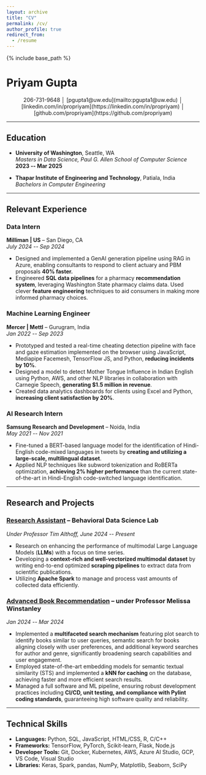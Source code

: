```yaml
---
layout: archive
title: "CV"
permalink: /cv/
author_profile: true
redirect_from:
  - /resume
---
```


{% include base_path %}

# Priyam Gupta

<p align="center">
206-731-9648 │ [pgupta1@uw.edu](mailto:pgupta1@uw.edu) │
[linkedin.com/in/propriyam](https://linkedin.com/in/propriyam) │
[github.com/propriyam](https://github.com/propriyam)
</p>

---

## Education

- **University of Washington**, Seattle, WA  
  _Masters in Data Science, Paul G. Allen School of Computer Science_  
  **2023 -- Mar 2025**

- **Thapar Institute of Engineering and Technology**, Patiala, India  
  _Bachelors in Computer Engineering_

---

## Relevant Experience

### Data Intern

**Milliman | US** – San Diego, CA  
_July 2024 -- Sep 2024_

- Designed and implemented a GenAI generation pipeline using RAG in Azure, enabling consultants to respond to client actuary and PBM proposals **40% faster.**
- Engineered **SQL data pipelines** for a pharmacy **recommendation system**, leveraging Washington State pharmacy claims data. Used clever **feature engineering** techniques to aid consumers in making more informed pharmacy choices.

### Machine Learning Engineer

**Mercer | Mettl** – Gurugram, India  
_Jan 2022 -- Sep 2023_

- Prototyped and tested a real-time cheating detection pipeline with face and gaze estimation implemented on the browser using JavaScript, Mediapipe Facemesh, TensorFlow JS, and Python, **reducing incidents by 10%**.
- Designed a model to detect Mother Tongue Influence in Indian English using Python, AWS, and other NLP libraries in collaboration with Carnegie Speech, **generating \$1.5 million in revenue**.
- Created data analytics dashboards for clients using Excel and Python, **increasing client satisfaction by 20%**.

### AI Research Intern

**Samsung Research and Development** – Noida, India  
_May 2021 -- Nov 2021_

- Fine-tuned a BERT-based language model for the identification of Hindi-English code-mixed languages in tweets by **creating and utilizing a large-scale, multilingual dataset**.
- Applied NLP techniques like subword tokenization and RoBERTa optimization, **achieving 2% higher performance** than the current state-of-the-art in Hindi-English code-switched language identification.

---

## Research and Projects

### [Research Assistant](https://behavioral-data.github.io/) – Behavioral Data Science Lab

_Under Professor Tim Althoff, June 2024 -- Present_

- Research on enhancing the performance of multimodal Large Language Models (**LLMs**) with a focus on time series.
- Developing a **context-rich and well-vectorized multimodal dataset** by writing end-to-end optimized **scraping pipelines** to extract data from scientific publications.
- Utilizing **Apache Spark** to manage and process vast amounts of collected data efficiently.

### [Advanced Book Recommendation](https://github.com/jacobp24/bookworm_rec) – under Professor Melissa Winstanley

_Jan 2024 -- Mar 2024_

- Implemented a **multifaceted search mechanism** featuring plot search to identify books similar to user queries, semantic search for books aligning closely with user preferences, and additional keyword searches for author and genre, significantly broadening search capabilities and user engagement.
- Employed state-of-the-art embedding models for semantic textual similarity (STS) and implemented a **kNN for caching** on the database, achieving faster and more efficient search results.
- Managed a full software and ML pipeline, ensuring robust development practices including **CI/CD, unit testing, and compliance with Pylint coding standards**, guaranteeing high software quality and reliability.

---

## Technical Skills

- **Languages:** Python, SQL, JavaScript, HTML/CSS, R, C/C++
- **Frameworks:** TensorFlow, PyTorch, Scikit-learn, Flask, Node.js
- **Developer Tools:** Git, Docker, Kubernetes, AWS, Azure AI Studio, GCP, VS Code, Visual Studio
- **Libraries:** Keras, Spark, pandas, NumPy, Matplotlib, Seaborn, SciPy
